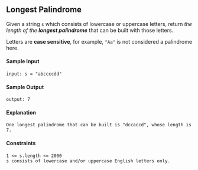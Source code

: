 ## **Longest Palindrome**

Given a string `s` which consists of lowercase or uppercase letters, return _the length of the **longest palindrome**_ that can be built with those letters.

Letters are **case sensitive**, for example, `"Aa"` is not considered a palindrome here.

#### **Sample Input**
    input: s = "abccccdd"

#### **Sample Output**
    output: 7

#### **Explanation**
    One longest palindrome that can be built is "dccaccd", whose length is 7.

#### **Constraints**
    1 <= s.length <= 2000
    s consists of lowercase and/or uppercase English letters only.